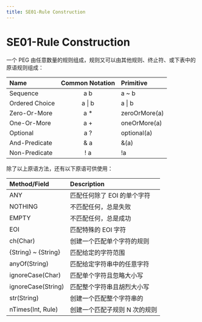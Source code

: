 ```yaml
---
title: SE01-Rule Construction
---
```


# SE01-Rule Construction

一个 PEG 由任意数量的规则组成，规则又可以由其他规则、终止符、或下表中的原语规则组成：

| Name           | Common Notation | Primitive     |
| :------------- | :-------------: | :------------ |
| Sequence       |       a b       | a ~ b         |
| Ordered Choice |     a &#124; b     | a &#124; b       |
| Zero-Or-More   |       a *       | zeroOrMore(a) |
| One-Or-More    |       a +       | oneOrMore(a)  |
| Optional       |       a ?       | optional(a)   |
| And-Predicate  |       & a       | &(a)          |
| Non-Predicate  |       ! a       | !a            |

除了以上原语方法，还有以下原语可供使用：

| Method/Field        | Description                   |
| :------------------ | :---------------------------- |
| ANY                 | 匹配任何除了 EOI 的单个字符   |
| NOTHING             | 不匹配任何，总是失败          |
| EMPTY               | 不匹配任何，总是成功          |
| EOI                 | 匹配特殊的 EOI 字符           |
| ch(Char)            | 创建一个匹配单个字符的规则    |
| {String} ~ {String} | 匹配给定的字符范围            |
| anyOf(String)       | 匹配给定字符串中的任意字符    |
| ignoreCase(Char)    | 匹配单个字符且忽略大小写      |
| ignoreCase(String)  | 匹配整个字符串且胡烈大小写    |
| str(String)         | 创建一个匹配整个字符串的      |
| nTimes(Int, Rule)   | 创建一个匹配子规则 N 次的规则 |

